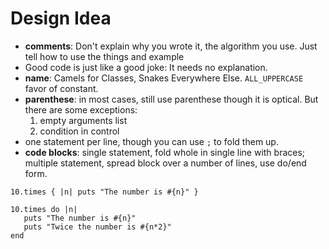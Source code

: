 # Design Idea

+ **comments**: Don't explain why you wrote it, the algorithm you use. Just tell how to use the things and example
+ Good code is just like a good joke: It needs no explanation.
+ **name**: Camels for Classes, Snakes Everywhere Else. `ALL_UPPERCASE` favor of constant.
+ **parenthese**: in most cases, still use parenthese though it is optical. But there are some exceptions:
    1. empty arguments list
    2. condition in control
+ one statement per line, though you can use `;` to fold them up.
+ **code blocks**: single statement, fold whole in single line with braces; multiple statement, spread block over a number of lines, use do/end form.
```
10.times { |n| puts "The number is #{n}" }

10.times do |n|
   puts "The number is #{n}"
   puts "Twice the number is #{n*2}"
end
```